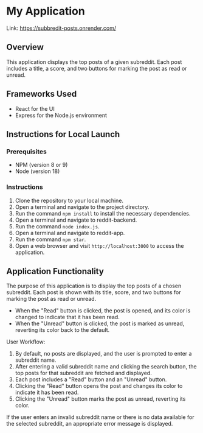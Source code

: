 # My Application

Link: https://subbredit-posts.onrender.com/
## Overview
This application displays the top posts of a given subreddit. Each post includes a title, a score, and two buttons for marking the post as read or unread.

## Frameworks Used
- React for the UI
- Express for the Node.js environment

## Instructions for Local Launch
### Prerequisites
- NPM (version 8 or 9)
- Node (version 18)

### Instructions
1. Clone the repository to your local machine.
2. Open a terminal and navigate to the project directory.
3. Run the command `npm install` to install the necessary dependencies.
4. Open a terminal and navigate to reddit-backend.
5. Run the command `node index.js`.
6. Open a terminal and navigate to reddit-app.
7. Run the command `npm star`.
8. Open a web browser and visit `http://localhost:3000` to access the application.

## Application Functionality
The purpose of this application is to display the top posts of a chosen subreddit. Each post is shown with its title, score, and two buttons for marking the post as read or unread.

- When the "Read" button is clicked, the post is opened, and its color is changed to indicate that it has been read.
- When the "Unread" button is clicked, the post is marked as unread, reverting its color back to the default.

User Workflow:
1. By default, no posts are displayed, and the user is prompted to enter a subreddit name.
2. After entering a valid subreddit name and clicking the search button, the top posts for that subreddit are fetched and displayed.
3. Each post includes a "Read" button and an "Unread" button.
4. Clicking the "Read" button opens the post and changes its color to indicate it has been read.
5. Clicking the "Unread" button marks the post as unread, reverting its color.

If the user enters an invalid subreddit name or there is no data available for the selected subreddit, an appropriate error message is displayed.
